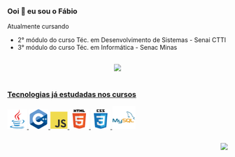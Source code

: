 ### Ooi 👋 eu sou o Fábio
Atualmente cursando 
- 2° módulo do curso Téc. em Desenvolvimento de Sistemas - Senai CTTI
- 3° módulo do curso Téc. em Informática - Senac Minas
##

<div align="center">
  <img height="180em" src="https://github-readme-stats.vercel.app/api/top-langs/?username=fabiovitorio&layout=compact&langs_count=7&theme=dracula"/>
  <a href="https://github.com/fabioVitorio">
 
</div>

<br>


### Tecnologias já estudadas nos cursos
<p align="left"> 
<img src="https://raw.githubusercontent.com/devicons/devicon/master/icons/java/java-original.svg" alt="java" width="45" height="45"/>
<img src="https://raw.githubusercontent.com/devicons/devicon/master/icons/cplusplus/cplusplus-original.svg" alt="cplusplus" width="45" height="45"/>
<img src="https://raw.githubusercontent.com/devicons/devicon/master/icons/javascript/javascript-original.svg" alt="javascript" width="40" height="40"/>
<img src="https://raw.githubusercontent.com/devicons/devicon/master/icons/html5/html5-original-wordmark.svg" alt="html5" width="45" height="45"/>
<img src="https://raw.githubusercontent.com/devicons/devicon/master/icons/css3/css3-original-wordmark.svg" alt="css3" width="45" height="45"/>
<img src="https://raw.githubusercontent.com/devicons/devicon/master/icons/mysql/mysql-original-wordmark.svg" alt="mysql" width="53" height="53"/> 
</p>

##

<div align="right">
  <a href="https://www.linkedin.com/in/f%C3%A1bio-vitorio-85a401238/" target="_blank"><img src="https://img.shields.io/badge/-LinkedIn-%230077B5?style=for-the-badge&logo=linkedin&logoColor=white" target="_blank"></a> 
  </div>
  

